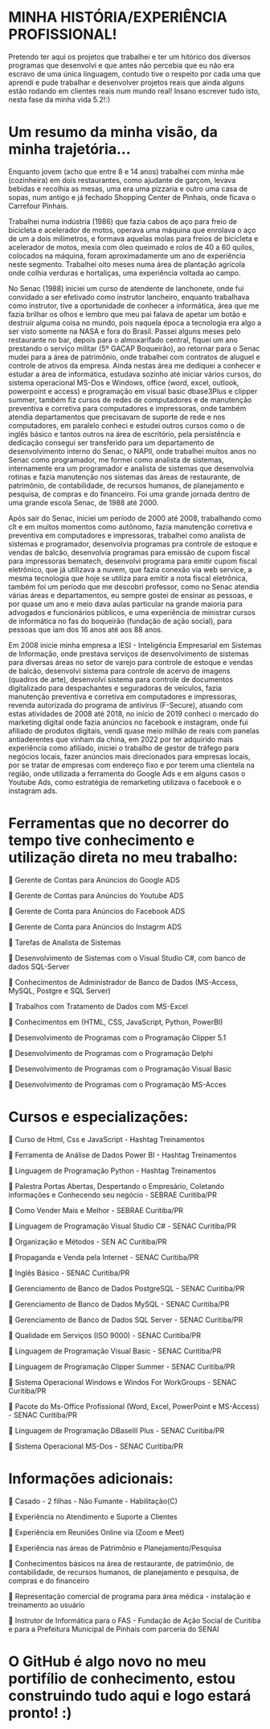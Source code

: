 # MINHA HISTÓRIA/EXPERIÊNCIA PROFISSIONAL!

Pretendo ter aqui os projetos que trabalhei e ter um hitórico dos diversos programas que desenvolvi e que antes não percebia que eu não era escravo de uma única linguagem, contudo tive o respeito por cada uma que aprendi e pude trabalhar e desenvolver projetos reais que ainda alguns estão rodando em clientes reais num mundo real! Insano escrever tudo isto, nesta fase da minha vida 5.2!:)

# Um resumo da minha visão, da minha trajetória...

Enquanto jovem (acho que entre 8 e 14 anos) trabalhei com minha mãe (cozinheira) em dois restaurantes, como ajudante de garçom, levava bebidas e recolhia as mesas, uma era uma pizzaria e outro uma casa de sopas, num antigo e já fechado Shopping Center de Pinhais, onde ficava o Carrefour Pinhais.

Trabalhei numa indústria (1986) que fazia cabos de aço para freio de bicicleta e acelerador de motos, operava uma máquina que enrolava o aço de um a dois milímetros, e formava aquelas molas para freios de bicicleta e acelerador de motos, mexia com óleo queimado e rolos de 40 a 60 quilos, colocados na máquina, foram aproximadamente um ano de experiência neste segmento.
Trabalhei oito meses numa área de plantação agrícola onde colhia verduras e hortaliças, uma experiência voltada ao campo.

No Senac (1988) iniciei um curso de atendente de lanchonete, onde fui convidado a ser efetivado como instrutor lancheiro, enquanto trabalhava como instrutor, tive a oportunidade de conhecer a informática, área que me fazia brilhar os olhos e lembro que meu pai falava de apetar um botão e destruir alguma coisa no mundo, pois naquela época a tecnologia era algo a ser visto somente na NASA e fora do Brasil. Passei alguns meses pelo restaurante no bar, depois para o almoxarifado central, fiquei um ano prestando o serviço militar (5º GACAP Boqueirão), ao retornar para o Senac mudei para a área de patrimônio, onde trabalhei com contratos de aluguel e controle de ativos da empresa. Ainda nestas área me dediquei a conhecer e estudar a área de informática, estudava sozinho até iniciar vários cursos, do sistema operacional MS-Dos e Windows, office (word, excel, outlook, powerpoint e access) e programação em visual basic dbase3Plus e clipper summer, também fiz cursos de redes de computadores e de manutenção preventiva e corretiva para computadores e impressoras, onde também atendia departamentos que precisavam de suporte de rede e nos computadores, em paralelo conheci e estudei outros cursos como o de inglês básico e tantos outros na área de escritório, pela persistência e dedicação consegui ser transferido para um departamento de desenvolvimento interno do Senac, o NAPII, onde trabalhei muitos anos no Senac como programador, me formei como analista de sistemas, internamente era um programador e analista de sistemas que desenvolvia rotinas e fazia manutenção nos sistemas das áreas de restaurante, de patrimônio, de contabilidade, de recursos humanos, de planejamento e pesquisa, de compras e do financeiro. Foi uma grande jornada dentro de uma grande escola Senac, de 1988 até 2000.

Após sair do Senac, iniciei um período de 2000 até 2008, trabalhando como clt e em muitos momentos como autônomo, fazia manutenção corretiva e preventiva em computadores e impressoras, trabalhei como analista de sistemas e programador, desenvolvia programas pra controle de estoque e vendas de balcão, desenvolvia programas para emissão de cupom fiscal para impressoras bematech, desenvolvi programa para emitir cupom fiscal eletrônico, que já utilizava a nuvem, que fazia conexão via web service, a mesma tecnologia que hoje se utiliza para emitir a nota fiscal eletrônica, também foi um período que me descobri professor, como no Senac atendia várias áreas e departamentos, eu sempre gostei de ensinar as pessoas, e por quase um ano e meio dava aulas particular na grande maioria para advogados e funcionários públicos, e uma experiência de ministrar cursos de informática no fas do boqueirão (fundação de ação social), para pessoas que iam dos 16 anos até aos 88 anos.

Em 2008 inicie minha empresa a IESI - Inteligência Empresarial em Sistemas de Informação, onde prestava serviços de desenvolvimento de sistemas para diversas áreas no setor de varejo para controle de estoque e vendas de balcão, desenvolvi sistema para controle de acervo de imagens (quadros de arte), desenvolvi sistema para controle de documentos digitalizado para despachantes e seguradoras de veículos, fazia manutenção preventiva e corretiva em computadores e impressoras, revenda autorizada do programa de antivírus (F-Secure), atuando com estas atividades de 2008 até 2018, no início de 2019 conheci o mercado do marketing digital onde fazia anúncios no facebook e instagram, onde fui afiliado de produtos digitais, vendi quase meio milhão de reais com panelas antiaderentes que vinham da china, em 2022 por ter adquirido mais experiência como afiliado, iniciei o trabalho de gestor de tráfego para negócios locais, fazer anúncios mais direcionados para empresas locais, por se tratar de empresas com endereço fixo e por terem uma clientela na região, onde utilizada a ferramenta do Google Ads e em alguns casos o Youtube Ads, como estratégia de remarketing utilizava o facebook e o instagram ads.

# Ferramentas que no decorrer do tempo tive conhecimento e utilização direta no meu trabalho:

	Gerente de Contas para Anúncios do Google ADS

	Gerente de Contas para Anúncios do Youtube ADS

	Gerente de Conta para Anúncios do Facebook ADS

	Gerente de Conta para Anúncios do Instagrm ADS

	Tarefas de Analista de Sistemas

	Desenvolvimento de Sistemas com o Visual Studio C#, com banco de dados SQL-Server

	Conhecimentos de Administrador de Banco de Dados (MS-Access, MySQL, Postgre e SQL Server)

	Trabalhos com Tratamento de Dados com MS-Excel

	Conhecimentos em (HTML, CSS, JavaScript, Python, PowerBI)

	Desenvolvimento de Programas com o Programação Clipper 5.1

	Desenvolvimento de Programas com o Programação Delphi

	Desenvolvimento de Programas com o Programação Visual Basic

	Desenvolvimento de Programas com o Programação MS-Acces

# Cursos e especializações:

	Curso de Html, Css e JavaScript - Hashtag Treinamentos

	Ferramenta de Análise de Dados Power BI - Hashtag Treinamentos

	Linguagem de Programação Python - Hashtag Treinamentos

	Palestra Portas Abertas, Despertando o Empresário, Coletando informações e Conhecendo seu negócio - SEBRAE Curitiba/PR

	Como Vender Mais e Melhor - SEBRAE Curitiba/PR

	Linguagem de Programação Visual Studio C# - SENAC Curitiba/PR

	Organização e Métodos - SEN AC Curitiba/PR

	Propaganda e Venda pela Internet - SENAC Curitiba/PR

	Inglês Básico - SENAC Curitiba/PR

	Gerenciamento de Banco de Dados PostgreSQL - SENAC Curitiba/PR

	Gerenciamento de Banco de Dados MySQL - SENAC Curitiba/PR

	Gerenciamento de Banco de Dados SQL Server - SENAC Curitiba/PR

	Qualidade em Serviços (ISO 9000) - SENAC Curitiba/PR

	Linguagem de Programação Visual Basic - SENAC Curitiba/PR

	Linguagem de Programação Clipper Summer - SENAC Curitiba/PR

	Sistema Operacional Windows e Windos For WorkGroups - SENAC Curitiba/PR

	Pacote do Ms-Office Profissional (Word, Excel, PowerPoint e MS-Access) - SENAC Curitiba/PR

	Linguagem de Programação DBaseIII Plus - SENAC Curitiba/PR

	Sistema Operacional MS-Dos - SENAC Curitiba/PR

# Informações adicionais:

	Casado - 2 filhas - Não Fumante - Habilitação(C)

	Experiência no Atendimento e Suporte a Clientes

	Experiência em Reuniões Online via (Zoom e Meet)

	Experiência nas áreas de Patrimônio e Planejamento/Pesquisa

	Conhecimentos básicos na área de restaurante, de patrimônio, de contabilidade, de recursos humanos, de planejamento e pesquisa, de compras e do financeiro

	Representação comercial de programa para área médica - instalação e treinamento ao usuário

	Instrutor de Informática para o FAS - Fundação de Ação Social de Curitiba e para a Prefeitura Municipal de Pinhais com parceria do SENAI

# O GitHub é algo novo no meu portifílio de conhecimento, estou construindo tudo aqui e logo estará pronto! :)
